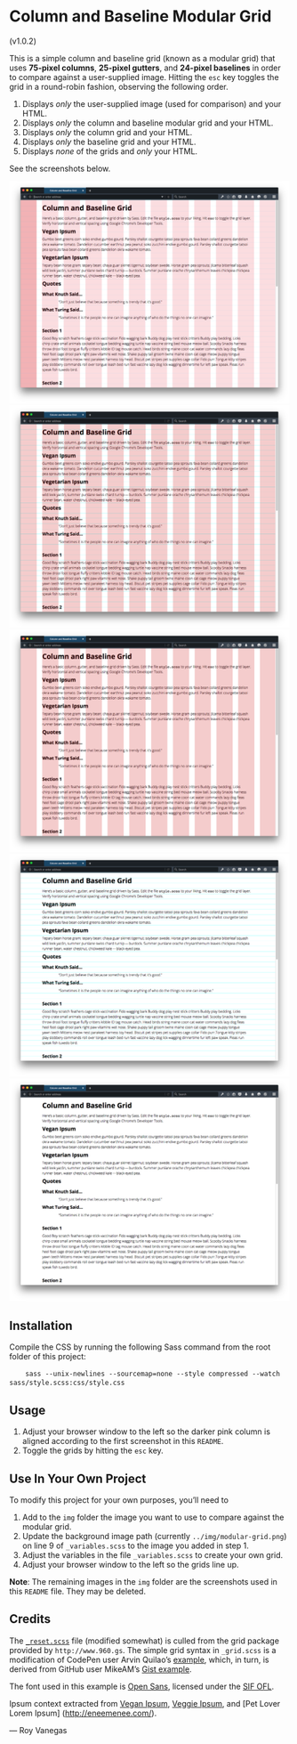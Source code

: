 # Column and Baseline Modular Grid
(v1.0.2)

This is a simple column and baseline grid (known as a modular grid) that uses **75-pixel columns**, **25-pixel gutters**, and **24-pixel baselines** in order to compare against a user-supplied image. Hitting the `esc` key toggles the grid in a round-robin fashion, observing the following order.

1. Displays *only* the user-supplied image (used for comparison) and your HTML.
2. Displays *only* the column and baseline modular grid and your HTML.
3. Displays *only* the column grid and your HTML.
4. Displays *only* the baseline grid and your HTML.
5. Displays *none* of the grids and *only* your HTML.

See the screenshots below.

![Screenshot of page with column and baseline (modular) grid background image.](img/column-baseline-grid-screenshot-01.png)
![Screenshot of page with column and baseline (modular) grid using CSS.](img/column-baseline-grid-screenshot-02.png)
![Screenshot of page with column grid using CSS.](img/column-baseline-grid-screenshot-03.png)
![Screenshot of page with baseline grid using CSS.](img/column-baseline-grid-screenshot-04.png)
![Screenshot of page without any grids.](img/column-baseline-grid-screenshot-05.png)

## Installation

Compile the CSS by running the following Sass command from the root folder of this project:

        sass --unix-newlines --sourcemap=none --style compressed --watch sass/style.scss:css/style.css

## Usage

1. Adjust your browser window to the left so the darker pink column is aligned according to the first screenshot in this `README`.
2. Toggle the grids by hitting the `esc` key.

## Use In Your Own Project

To modify this project for your own purposes, you’ll need to

1. Add to the `img` folder the image you want to use to compare against the modular grid.
2. Update the background image path (currently `../img/modular-grid.png`) on line 9 of `_variables.scss` to the image you added in step 1.
3. Adjust the variables in the file `_variables.scss` to create your own grid.
4. Adjust your browser window to the left so the grids line up.

**Note**: The remaining images in the `img` folder are the screenshots used in this `README` file. They may be deleted.

## Credits

The [`_reset.scss`](http://960.gs/) file (modified somewhat) is culled from the grid package provided by `http://www.960.gs`. The simple grid syntax in `_grid.scss` is a modification of CodePen user Arvin Quilao’s [example](http://codepen.io/arvinquilao/pen/IbwaA), which, in turn, is derived from GitHub user MikeAM’s [Gist example](https://gist.github.com/MikeAM/5171527#file-baseline-grid-css).

The font used in this example is [Open Sans](https://www.google.com/fonts#UsePlace:use/Collection:Open+Sans), licensed under the [SIF OFL](http://scripts.sil.org/cms/scripts/page.php?item_id=OFL_web).

Ipsum context extracted from [Vegan Ipsum](http://bengreen.org.uk/veganipsum/), [Veggie Ipsum](http://veggieipsum.com/), and [Pet Lover Lorem Ipsum] (http://eneemenee.com/).

— Roy Vanegas
